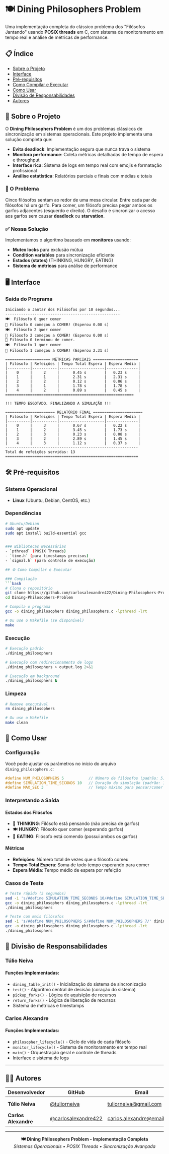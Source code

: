 # 🍽️ Dining Philosophers Problem

Uma implementação completa do clássico problema dos "Filósofos Jantando" usando **POSIX threads** em C, com sistema de monitoramento em tempo real e análise de métricas de performance.

## 📋 Índice
- [Sobre o Projeto](#sobre-o-projeto)
- [Interface](#interface)
- [Pré-requisitos](#pré-requisitos)
- [Como Compilar e Executar](#como-compilar-e-executar)
- [Como Usar](#como-usar)
- [Divisão de Responsabilidades](#divisão-de-responsabilidades)
- [Autores](#autores)

## 🎯 Sobre o Projeto

O **Dining Philosophers Problem** é um dos problemas clássicos de sincronização em sistemas operacionais. Este projeto implementa uma solução completa que:

- **Evita deadlock**: Implementação segura que nunca trava o sistema
- **Monitora performance**: Coleta métricas detalhadas de tempo de espera e throughput
- **Interface rica**: Sistema de logs em tempo real com emojis e formatação profissional
- **Análise estatística**: Relatórios parciais e finais com médias e totais

### 🧠 O Problema
Cinco filósofos sentam ao redor de uma mesa circular. Entre cada par de filósofos há um garfo. Para comer, um filósofo precisa pegar ambos os garfos adjacentes (esquerdo e direito). O desafio é sincronizar o acesso aos garfos sem causar **deadlock** ou **starvation**.

### ✅ Nossa Solução
Implementamos o algoritmo baseado em **monitores** usando:
- **Mutex locks** para exclusão mútua
- **Condition variables** para sincronização eficiente
- **Estados (states)** (THINKING, HUNGRY, EATING)
- **Sistema de métricas** para análise de performance

## 🖥️ Interface

### Saída do Programa
```
Iniciando o Jantar dos Filósofos por 10 segundos...
---------------------------------------------------
🍽️  Filósofo 0 quer comer
🍜 Filósofo 0 começou a COMER! (Esperou 0.00 s)
🍽️  Filósofo 2 quer comer
🍜 Filósofo 2 começou a COMER! (Esperou 0.00 s)
🤔 Filósofo 0 terminou de comer.
🍽️  Filósofo 1 quer comer
🍜 Filósofo 1 começou a COMER! (Esperou 2.31 s)

==================== MÉTRICAS PARCIAIS ====================
| Filósofo | Refeições | Tempo Total Espera | Espera Média |
|----------|-----------|--------------------|--------------| 
|    0     |     2     |      0.45 s        |   0.23 s     |
|    1     |     1     |      2.31 s        |   2.31 s     |
|    2     |     2     |      0.12 s        |   0.06 s     |
|    3     |     1     |      1.78 s        |   1.78 s     |
|    4     |     2     |      0.89 s        |   0.45 s     |
=========================================================

!!! TEMPO ESGOTADO. FINALIZANDO A SIMULAÇÃO !!!

====================== RELATÓRIO FINAL ======================
| Filósofo | Refeições | Tempo Total Espera | Espera Média |
|----------|-----------|--------------------|--------------| 
|    0     |     3     |      0.67 s        |   0.22 s     |
|    1     |     2     |      3.45 s        |   1.73 s     |
|    2     |     3     |      0.23 s        |   0.08 s     |
|    3     |     2     |      2.89 s        |   1.45 s     |
|    4     |     3     |      1.12 s        |   0.37 s     |
-----------------------------------------------------------
Total de refeições servidas: 13
===========================================================
```

## 🛠️ Pré-requisitos

### Sistema Operacional
- **Linux** (Ubuntu, Debian, CentOS, etc.)

### Dependências
```bash
# Ubuntu/Debian
sudo apt update
sudo apt install build-essential gcc


### Bibliotecas Necessárias
- `pthread` (POSIX Threads)
- `time.h` (para timestamps precisos)
- `signal.h` (para controle de execução)

## ⚙️ Como Compilar e Executar

### Compilação
```bash
# Clona o repositório
git clone https://github.com/carlosalexandre422/Dining-Philosophers-Problem.git
cd Dining-Philosophers-Problem

# Compila o programa
gcc -o dining_philosophers dining_philosophers.c -lpthread -lrt

# Ou use o Makefile (se disponível)
make
```

### Execução
```bash
# Execução padrão
./dining_philosophers

# Execução com redirecionamento de logs
./dining_philosophers > output.log 2>&1

# Execução em background
./dining_philosophers &
```

### Limpeza
```bash
# Remove executável
rm dining_philosophers

# Ou use o Makefile
make clean
```

## 📖 Como Usar

### Configuração
Você pode ajustar os parâmetros no início do arquivo `dining_philosophers.c`:

```c
#define NUM_PHILOSOPHERS 5           // Número de filósofos (padrão: 5)
#define SIMULATION_TIME_SECONDS 10   // Duração da simulação (padrão: 10s)
#define MAX_SEC 3                    // Tempo máximo para pensar/comer (padrão: 3s)
```

### Interpretando a Saída

#### Estados dos Filósofos
- 🤔 **THINKING**: Filósofo está pensando (não precisa de garfos)
- 🍽️ **HUNGRY**: Filósofo quer comer (esperando garfos)
- 🍜 **EATING**: Filósofo está comendo (possui ambos os garfos)

#### Métricas
- **Refeições**: Número total de vezes que o filósofo comeu
- **Tempo Total Espera**: Soma de todo tempo esperando para comer
- **Espera Média**: Tempo médio de espera por refeição

### Casos de Teste
```bash
# Teste rápido (5 segundos)
sed -i 's/#define SIMULATION_TIME_SECONDS 10/#define SIMULATION_TIME_SECONDS 5/' dining_philosophers.c
gcc -o dining_philosophers dining_philosophers.c -lpthread -lrt
./dining_philosophers

# Teste com mais filósofos
sed -i 's/#define NUM_PHILOSOPHERS 5/#define NUM_PHILOSOPHERS 7/' dining_philosophers.c
gcc -o dining_philosophers dining_philosophers.c -lpthread -lrt
./dining_philosophers
```

## 👥 Divisão de Responsabilidades

### Túlio Neiva

#### Funções Implementadas:
- `dining_table_init()` - Inicialização do sistema de sincronização
- `test()` - Algoritmo central de decisão (coração do sistema)
- `pickup_forks()` - Lógica de aquisição de recursos
- `return_forks()` - Lógica de liberação de recursos  
- Sistema de métricas e timestamps


### Carlos Alexandre  

#### Funções Implementadas:
- `philosopher_lifecycle()` - Ciclo de vida de cada filósofo
- `monitor_lifecycle()` - Sistema de monitoramento em tempo real
- `main()` - Orquestração geral e controle de threads
- Interface e sistema de logs

---

## 👨‍💻 Autores

| Desenvolvedor | GitHub | Email | Responsabilidade |
|---------------|--------|-------|------------------|
| **Túlio Neiva** | [@tuliorneiva](https://github.com/tuliorneiva) | tuliorneiva@gmail.com | Sincronização & Métricas |
| **Carlos Alexandre** | [@carlosalexandre422](https://github.com/carlosalexandre422) | carlos.alexandre@email.com | Threads & Interface |

---

<div align="center">
  <strong>🍽️ Dining Philosophers Problem - Implementação Completa</strong><br>
  <em>Sistemas Operacionais • POSIX Threads • Sincronização Avançada</em>

</div>
